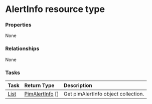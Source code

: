 # AlertInfo resource type



### Properties
None

### Relationships
None


### Tasks

| Task		   | Return Type	|Description|
|:---------------|:--------|:----------|
|[List](../api/pimalertinfo_list.md) | [PimAlertInfo](pimalertinfo.md) [] |Get pimAlertInfo object collection. |

<!-- uuid: 4d70d461-214f-4555-a235-1e1a419618ed
2015-10-15 16:49:27 UTC -->
<!-- {
  "type": "#page.annotation",
  "description": "AlertInfo resource",
  "keywords": "",
  "section": "documentation",
  "tocPath": ""
}-->